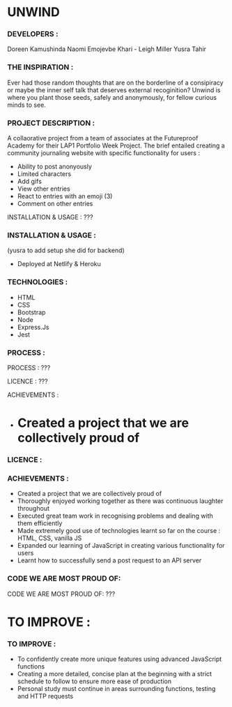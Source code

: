# UNWIND

### DEVELOPERS :

Doreen Kamushinda
Naomi Emojevbe
Khari - Leigh Miller
Yusra Tahir

### THE INSPIRATION :

Ever had those random thoughts that are on the borderline of a consipiracy or maybe the inner self talk that deserves external recoginition? Unwind is where you plant those seeds, safely and anonymously, for fellow curious minds to see.

### PROJECT DESCRIPTION :

A collaorative project from a team of associates at the Futureproof Academy for their LAP1 Portfolio Week Project. The brief entailed creating a community journaling website with specific functionality for users :

- Ability to post anonyously
- Limited characters
- Add gifs
- View other entries
- React to entries with an emoji (3)
- Comment on other entries

INSTALLATION & USAGE : ???

### INSTALLATION & USAGE :

(yusra to add setup she did for backend)

- Deployed at Netlify & Heroku

### TECHNOLOGIES :

- HTML
- CSS
- Bootstrap
- Node
- Express.Js
- Jest

### PROCESS :

PROCESS : ???

LICENCE : ???

ACHIEVEMENTS :

- # Created a project that we are collectively proud of

### LICENCE :

### ACHIEVEMENTS :

- Created a project that we are collectively proud of
- Thoroughly enjoyed working together as there was continuous laughter throughout
- Executed great team work in recognising problems and dealing with them efficiently
- Made extremely good use of technologies learnt so far on the course : HTML, CSS, vanilla JS
- Expanded our learning of JavaScript in creating various functionality for users
- Learnt how to successfully send a post request to an API server

### CODE WE ARE MOST PROUD OF:

CODE WE ARE MOST PROUD OF: ???

# TO IMPROVE :

### TO IMPROVE :

- To confidently create more unique features using advanced JavaScript functions
- Creating a more detailed, concise plan at the beginning with a strict schedule to follow to ensure more ease of production
- Personal study must continue in areas surrounding functions, testing and HTTP requests
